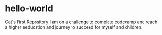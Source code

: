 # hello-world
Cat's First Repository
I am on a challenge to complete codecamp and reach a higher eeducation and journey to succeed for myself and children.
